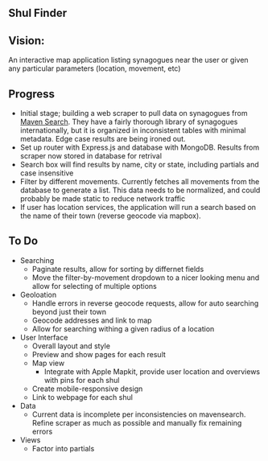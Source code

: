 ## Shul Finder

## Vision:
An interactive map application listing synagogues near the user or given any particular parameters (location, movement, etc)

## Progress
- Initial stage; building a web scraper to pull data on synagogues from [Maven Search](http://www.mavensearch.com/synagogues/synagogues.asp). They have a fairly thorough library of synagogues internationally, but it is organized in inconsistent tables with minimal metadata. Edge case results are being ironed out. 
- Set up router with Express.js and database with MongoDB. Results from scraper now stored in database for retrival
- Search box will find results by name, city or state, including partials and case insensitive
- Filter by different movements. Currently fetches all movements from the database to generate a list. This data needs to be normalized, and could probably be made static to reduce network traffic
- If user has location services, the application will run a search based on the name of their town (reverse geocode via mapbox).
  
## To Do
- Searching
  - Paginate results, allow for sorting by differnet fields
  - Move the filter-by-movement dropdown to a nicer looking menu and allow for selecting of multiple options
- Geoloation
  - Handle errors in reverse geocode requests, allow for auto searching beyond just their town
  - Geocode addresses and link to map
  - Allow for searching withing a given radius of a location
- User Interface
  - Overall layout and style
  - Preview and show pages for each result
  - Map view
    - Integrate with Apple Mapkit, provide user location and overviews with pins for each shul
  - Create mobile-responsive design
  - Link to webpage for each shul
- Data
  - Current data is incomplete per inconsistencies on mavensearch. Refine scraper as much as possible and manually fix remaining errors
- Views
  - Factor into partials